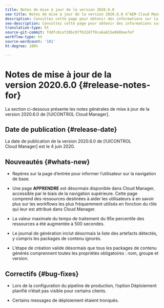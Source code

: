 ```yaml
---
title: Notes de mise à jour de la version 2020.6.0
seo-title: Notes de mise à jour de la version 2020.6.0 d’AEM Cloud Manager
description: Consultez cette page pour obtenir des informations sur la version 2020.6.0 de Cloud Manager
seo-description: Consultez cette page pour obtenir des informations sur la version 2020.6.0 d’AEM Cloud Manager
translation-type: ht
source-git-commit: fddfc8cef28bc07fb32d7f8ca6a815e888beefef
workflow-type: ht
source-wordcount: '181'
ht-degree: 100%

---
```


# Notes de mise à jour de la version 2020.6.0 {#release-notes-for}

La section ci-dessous présente les notes générales de mise à jour de la version 2020.6.0 de [!UICONTROL Cloud Manager].

## Date de publication {#release-date}

La date de publication de la version 2020.6.0 de [!UICONTROL Cloud Manager] est le 4 juin 2020.

## Nouveautés {#whats-new}

* Repères sur la page d’entrée pour informer l’utilisateur sur la navigation de base.

* Une page **APPRENDRE** est désormais disponible dans Cloud Manager, accessible par le biais de la navigation supérieure. Cette page comprend des ressources destinées à aider les utilisateurs à en savoir plus sur les workflows les plus fréquemment utilisés en fonction du rôle qui leur est attribué dans Cloud Manager.

* La valeur maximale du temps de traitement du 95e percentile des ressources a été augmentée à 500 secondes.

* Le journal de génération inclut désormais la liste des artefacts détectés, y compris les packages de contenu ignorés.

* L’étape de création valide désormais que tous les packages de contenu générés comprennent toutes les propriétés obligatoires : nom, groupe et version.

## Correctifs {#bug-fixes}

* Lors de la configuration du pipeline de production, l’option Déploiement planifié n’était pas visible pour certains clients.

* Certains messages de déploiement étaient tronqués.

